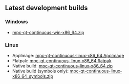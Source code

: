 ## Latest development builds ## 
### Windows ###
* [mpc-qt-continuous-win-x86_64.zip](https://github.com/mpc-qt/dev-builds/releases/download/continuous/mpc-qt-continuous-win-x86_64.zip)

### Linux ###
* AppImage: [mpc-qt-continuous-linux-x86_64.AppImage](https://github.com/mpc-qt/dev-builds/releases/download/continuous/mpc-qt-continuous-linux-x86_64.AppImage)
* Flatpak: [mpc-qt-continuous-linux-x86_64.flatpak](https://github.com/mpc-qt/dev-builds/releases/download/continuous/mpc-qt-continuous-linux-x86_64.flatpak)
* Native build: [mpc-qt-continuous-linux-x86_64.zip](https://github.com/mpc-qt/dev-builds/releases/download/continuous/mpc-qt-continuous-linux-x86_64.zip)
* Native build (symbols only): [mpc-qt-continuous-linux-x86_64_symbols.zip](https://github.com/mpc-qt/dev-builds/releases/download/continuous/mpc-qt-continuous-linux-x86_64_symbols.zip)
